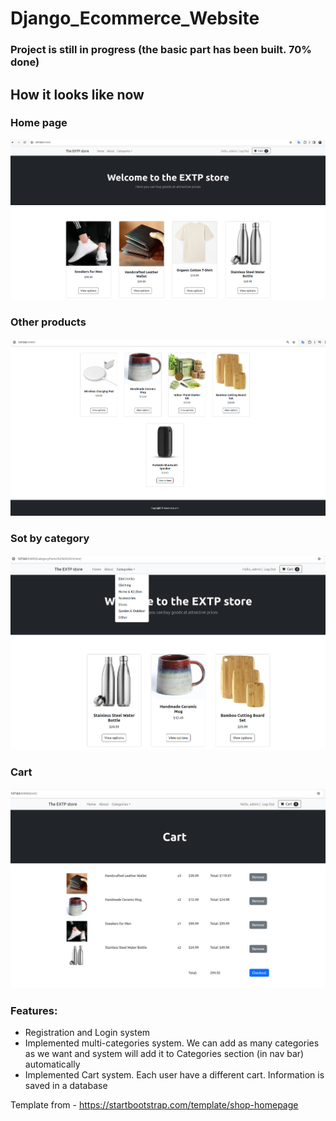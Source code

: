 # Django_Ecommerce_Website
  
### Project is still in progress (the basic part has been built. 70% done)  
  
## How it looks like now  
  
### Home page  
  
![home](./!resources/media/home2.png)  

### Other products  
  
![home](./!resources/media/other_products.png)  

### Sot by category  
  
![home](./!resources/media/sort_by_category.png)  

### Cart  
  
![home](./!resources/media/cart.png)    
  
  
### Features:  
- Registration and Login system
- Implemented multi-categories system. We can add as many categories as we want and system will add it to Categories section (in nav bar) automatically  
- Implemented Cart system. Each user have a different cart. Information is saved in a database


  
Template from - https://startbootstrap.com/template/shop-homepage  
